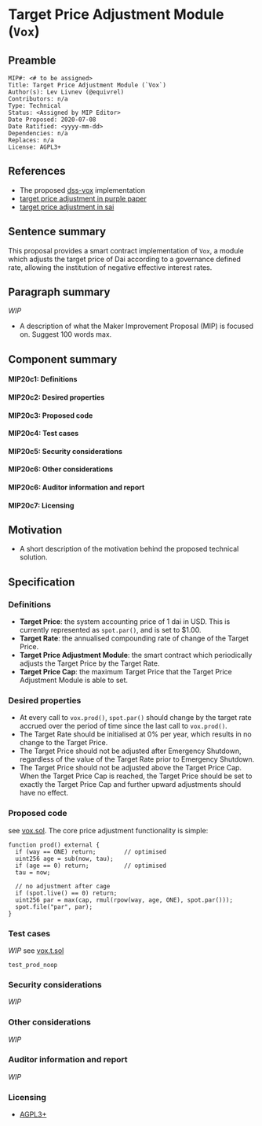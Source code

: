# Target Price Adjustment Module (`Vox`)

## Preamble
```
MIP#: <# to be assigned>
Title: Target Price Adjustment Module (`Vox`)
Author(s): Lev Livnev (@equivrel)
Contributors: n/a
Type: Technical
Status: <Assigned by MIP Editor>
Date Proposed: 2020-07-08
Date Ratified: <yyyy-mm-dd>
Dependencies: n/a
Replaces: n/a
License: AGPL3+
```
## References

- The proposed [dss-vox](https://github.com/livnev/dss-vox) implementation
- [target price adjustment in purple paper](https://makerdao.com/purple/#sec-4-3)
- [target price adjustment in sai](https://github.com/makerdao/sai/blob/master/src/vox.sol#L63)

## Sentence summary

This proposal provides a smart contract implementation of `Vox`, a module which adjusts the target price of Dai according to a governance defined rate, allowing the institution of negative effective interest rates.

## Paragraph summary

_WIP_

- A description of what the Maker Improvement Proposal (MIP) is focused on. Suggest 100 words max.

## Component summary

#### MIP20c1: Definitions
#### MIP20c2: Desired properties
#### MIP20c3: Proposed code
#### MIP20c4: Test cases
#### MIP20c5: Security considerations
#### MIP20c6: Other considerations
#### MIP20c6: Auditor information and report
#### MIP20c7: Licensing

## Motivation

- A short description of the motivation behind the proposed technical solution.

## Specification

### Definitions

- **Target Price**: the system accounting price of 1 dai in USD. This is currently represented as `spot.par()`, and is set to $1.00.
- **Target Rate**: the annualised compounding rate of change of the Target Price.
- **Target Price Adjustment Module**: the smart contract which periodically adjusts the Target Price by the Target Rate.
- **Target Price Cap**: the maximum Target Price that the Target Price Adjustment Module is able to set.

### Desired properties

- At every call to `vox.prod()`, `spot.par()` should change by the target rate accrued over the period of time since the last call to `vox.prod()`.
- The Target Rate should be initialised at 0% per year, which results in no change to the Target Price.
- The Target Price should not be adjusted after Emergency Shutdown, regardless of the value of the Target Rate prior to Emergency Shutdown.
- The Target Price should not be adjusted above the Target Price Cap. When the Target Price Cap is reached, the Target Price should be set to exactly the Target Price Cap and further upward adjustments should have no effect.

### Proposed code
   see [vox.sol](https://github.com/livnev/dss-vox/blob/master/src/vox.sol). The core price adjustment functionality is simple:

```
function prod() external {
  if (way == ONE) return;        // optimised
  uint256 age = sub(now, tau);
  if (age == 0) return;          // optimised
  tau = now;

  // no adjustment after cage
  if (spot.live() == 0) return;
  uint256 par = max(cap, rmul(rpow(way, age, ONE), spot.par()));
  spot.file("par", par);
}
```

### Test cases

_WIP_ see [vox.t.sol](https://github.com/livnev/dss-vox/blob/master/src/vox.t.sol)

```
test_prod_noop
```

### Security considerations

_WIP_

### Other considerations

_WIP_

### Auditor information and report

_WIP_

### Licensing
   - [AGPL3+](https://www.gnu.org/licenses/agpl-3.0.en.html)
